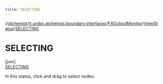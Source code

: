 ```yaml
---
title: SELECTING
---
```

//[alchemist](../../../../../index.html)/[it.unibo.alchemist.boundary.interfaces](../../../index.html)/[FXOutputMonitor](../../index.html)/[ViewStatus](../index.html)/[SELECTING](index.html)



# SELECTING



[jvm]\
[SELECTING](index.html)



In this status, click and drag to select nodes.



